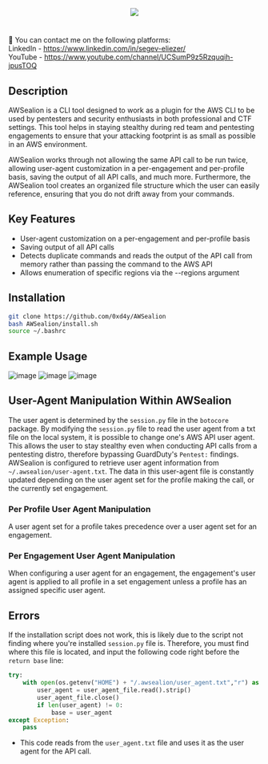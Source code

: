 <p align="center">
  <img src="https://user-images.githubusercontent.com/77868212/190444390-01be54f7-7b21-4d87-a7fa-5f8b894be341.png">
</p>

#
:link: You can contact me on the following platforms:<br>
LinkedIn - https://www.linkedin.com/in/segev-eliezer/<br>
YouTube - https://www.youtube.com/channel/UCSumP9z5Rzquqih-jpusTOQ


## Description
AWSealion is a CLI tool designed to work as a plugin for the AWS CLI to be used by pentesters and security enthusiasts in both professional and CTF settings. This tool helps in staying stealthy during red team and pentesting engagements to ensure that your attacking footprint is as small as possible in an AWS environment. 

AWSealion works through not allowing the same API call to be run twice, allowing user-agent customization in a per-engagement and per-profile basis, saving the output of all API calls, and much more. Furthermore, the AWSealion tool creates an organized file structure which the user can easily reference, ensuring that you do not drift away from your commands.



## Key Features
- User-agent customization on a per-engagement and per-profile basis
- Saving output of all API calls 
- Detects duplicate commands and reads the output of the API call from memory rather than passing the command to the AWS API
- Allows enumeration of specific regions via the --regions argument



## Installation
```bash
git clone https://github.com/0xd4y/AWSealion
bash AWSealion/install.sh
source ~/.bashrc
```

## Example Usage
![image](https://user-images.githubusercontent.com/77868212/190279321-d13e7a94-78e8-4335-8510-0e5d835b8ed9.png)
![image](https://user-images.githubusercontent.com/77868212/190280947-0ac376ee-d8f8-4dd5-926d-365bf2b1af8b.png)
![image](https://user-images.githubusercontent.com/77868212/190281101-e00fbf93-d431-4f24-a4ee-ae4bce51e750.png)


## User-Agent Manipulation Within AWSealion
The user agent is determined by the `session.py` file in the `botocore` package. By modifying the `session.py` file to read the user agent from a txt file on the local system, it is possible to change one's AWS API user agent. This allows the user to stay stealthy even when conducting API calls from a pentesting distro, therefore bypassing GuardDuty's `Pentest:` findings. 
AWSealion is configured to retrieve user agent information from `~/.awsealion/user-agent.txt`. The data in this user-agent file is constantly updated depending on the user agent set for the profile making the call, or the currently set engagement.

### Per Profile User Agent Manipulation
A user agent set for a profile takes precedence over a user agent set for an engagement.

### Per Engagement User Agent Manipulation
When configuring a user agent for an engagement, the engagement's user agent is applied to all profile in a set engagement unless a profile has an assigned specific user agent.

## Errors
If the installation script does not work, this is likely due to the script not finding where you're installed `session.py` file is. Therefore, you must find where this file is located, and input the following code right before the `return base` line:
```python
try:
    with open(os.getenv("HOME") + "/.awsealion/user_agent.txt","r") as user_agent_file:
        user_agent = user_agent_file.read().strip()
        user_agent_file.close()
        if len(user_agent) != 0:
            base = user_agent
except Exception:
    pass
```
- This code reads from the `user_agent.txt` file and uses it as the user agent for the API call.
